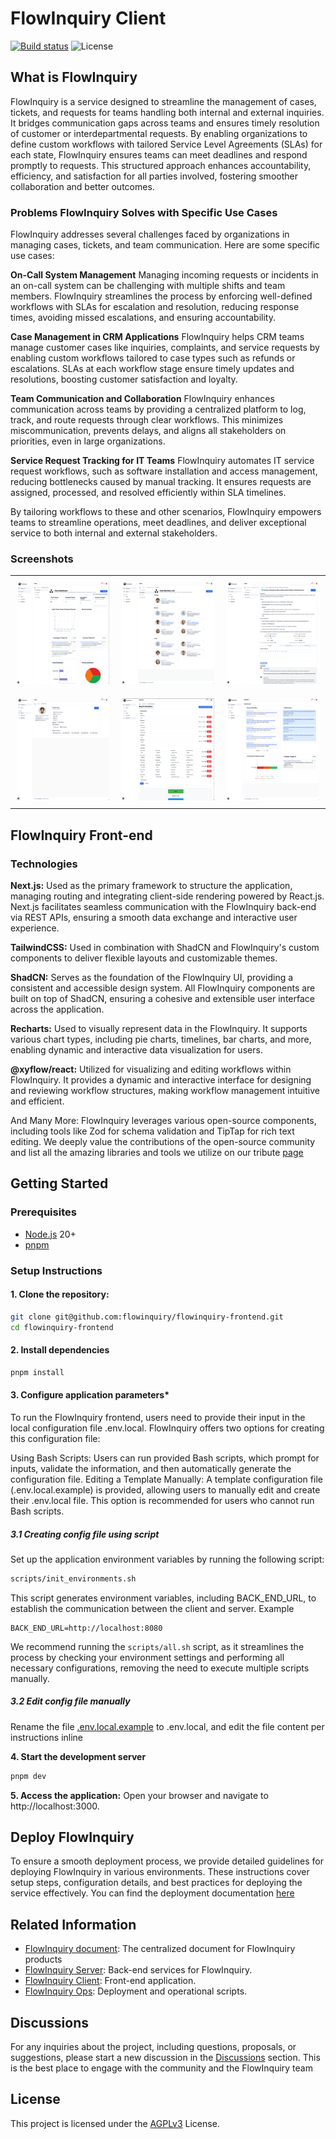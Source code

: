 # FlowInquiry Client

[![Build status](https://github.com/flowinquiry/flowinquiry-frontend/actions/workflows/node.js.yml/badge.svg)](https://github.com/flowinquiry/flowinquiry-frontend/actions/workflows/node.js.yml)
![License](https://img.shields.io/badge/License-AGPLv3-blue)

## What is FlowInquiry

FlowInquiry is a service designed to streamline the management of cases, tickets, and requests for teams handling both internal and external inquiries. It bridges communication gaps across teams and ensures timely resolution of customer or interdepartmental requests. By enabling organizations to define custom workflows with tailored Service Level Agreements (SLAs) for each state, FlowInquiry ensures teams can meet deadlines and respond promptly to requests. This structured approach enhances accountability, efficiency, and satisfaction for all parties involved, fostering smoother collaboration and better outcomes.

### Problems FlowInquiry Solves with Specific Use Cases

FlowInquiry addresses several challenges faced by organizations in managing cases, tickets, and team communication. Here are some specific use cases:

**On-Call System Management**
Managing incoming requests or incidents in an on-call system can be challenging with multiple shifts and team members. FlowInquiry streamlines the process by enforcing well-defined workflows with SLAs for escalation and resolution, reducing response times, avoiding missed escalations, and ensuring accountability.

**Case Management in CRM Applications**
FlowInquiry helps CRM teams manage customer cases like inquiries, complaints, and service requests by enabling custom workflows tailored to case types such as refunds or escalations. SLAs at each workflow stage ensure timely updates and resolutions, boosting customer satisfaction and loyalty.

**Team Communication and Collaboration**
FlowInquiry enhances communication across teams by providing a centralized platform to log, track, and route requests through clear workflows. This minimizes miscommunication, prevents delays, and aligns all stakeholders on priorities, even in large organizations.

**Service Request Tracking for IT Teams**
FlowInquiry automates IT service request workflows, such as software installation and access management, reducing bottlenecks caused by manual tracking. It ensures requests are assigned, processed, and resolved efficiently within SLA timelines.

By tailoring workflows to these and other scenarios, FlowInquiry empowers teams to streamline operations, meet deadlines, and deliver exceptional service to both internal and external stakeholders.

### Screenshots

<table>
  <tr>
    <td style="padding: 10px; text-align: center;">
      <a href="assets/team_dashboard.png">
        <img src="assets/team_dashboard_thumbnail.png" alt="Team Dashboard">
      </a>
    </td>
    <td style="padding: 10px; text-align: center;">
      <a href="assets/team_members.png">
        <img src="assets/team_members_thumbnail.png" alt="Team Members">
      </a>
    </td>
    <td style="padding: 10px; text-align: center;">
      <a href="assets/ticket_view.png">
        <img src="assets/ticket_view_thumbnail.png" alt="Ticket View">
      </a>
    </td>
  </tr>
  <tr>
    <td style="padding: 10px; text-align: center;">
      <a href="assets/user_view.png">
        <img src="assets/user_view_thumbnail.png" alt="User View">
      </a>
    </td>
    <td style="padding: 10px; text-align: center;">
      <a href="assets/workflow_customization.png">
        <img src="assets/workflow_customization_thumbnail.png" alt="Workflow Customization">
      </a>
    </td>
    <td style="padding: 10px; text-align: center;">
      <a href="assets/workspace_dashboard.png">
        <img src="assets/workspace_dashboard_thumbnail.png" alt="Workspace Dashboard">
      </a>
    </td>
  </tr>
</table>

## FlowInquiry Front-end

### Technologies

**Next.js:** Used as the primary framework to structure the application, managing routing and integrating client-side rendering powered by React.js. Next.js facilitates seamless communication with the FlowInquiry back-end via REST APIs, ensuring a smooth data exchange and interactive user experience.

**TailwindCSS:** Used in combination with ShadCN and FlowInquiry's custom components to deliver flexible layouts and customizable themes.

**ShadCN:** Serves as the foundation of the FlowInquiry UI, providing a consistent and accessible design system. All FlowInquiry components are built on top of ShadCN, ensuring a cohesive and extensible user interface across the application.

**Recharts:** Used to visually represent data in the FlowInquiry. It supports various chart types, including pie charts, timelines, bar charts, and more, enabling dynamic and interactive data visualization for users.

**@xyflow/react:** Utilized for visualizing and editing workflows within FlowInquiry. It provides a dynamic and interactive interface for designing and reviewing workflow structures, making workflow management intuitive and efficient.

And Many More: FlowInquiry leverages various open-source components, including tools like Zod for schema validation and TipTap for rich text editing. We deeply value the contributions of the open-source community and list all the amazing libraries and tools we utilize on our tribute [page](https://docs.flowinquiry.io/about)

## Getting Started

### Prerequisites

- [Node.js](https://nodejs.org/en) 20+
- [pnpm](https://pnpm.io/)

### Setup Instructions

#### 1. Clone the repository:

```bash
git clone git@github.com:flowinquiry/flowinquiry-frontend.git
cd flowinquiry-frontend
```

#### 2. Install dependencies

```bash
pnpm install
```

#### 3. Configure application parameters\*

To run the FlowInquiry frontend, users need to provide their input in the local configuration file .env.local. FlowInquiry offers two options for creating this configuration file:

Using Bash Scripts: Users can run provided Bash scripts, which prompt for inputs, validate the information, and then automatically generate the configuration file.
Editing a Template Manually: A template configuration file (.env.local.example) is provided, allowing users to manually edit and create their .env.local file. This option is recommended for users who cannot run Bash scripts.

##### 3.1 Creating config file using script

Set up the application environment variables by running the following script:

```bash
scripts/init_environments.sh
```

This script generates environment variables, including BACK_END_URL, to establish the communication between the client and server. Example

```
BACK_END_URL=http://localhost:8080
```

We recommend running the `scripts/all.sh` script, as it streamlines the process by checking your environment settings and performing all necessary configurations, removing the need to execute multiple scripts manually.

##### 3.2 Edit config file manually

Rename the file [.env.local.example](./.env.local.example) to .env.local, and edit the file content per instructions inline

**4. Start the development server**

```bash
pnpm dev
```

**5. Access the application:**
Open your browser and navigate to http://localhost:3000.

## Deploy FlowInquiry

To ensure a smooth deployment process, we provide detailed guidelines for deploying FlowInquiry in various environments. These instructions cover setup steps, configuration details, and best practices for deploying the service effectively. You can find the deployment documentation [here](https://docs.flowinquiry.io/developer_guides/deployment)

## Related Information

- [FlowInquiry document](https://docs.flowinquiry.io): The centralized document for FlowInquiry products
- [FlowInquiry Server](https://github.com/flowinquiry/flowinquiry-server): Back-end services for FlowInquiry.
- [FlowInquiry Client](https://github.com/flowinquiry/flowinquiry-frontend): Front-end application.
- [FlowInquiry Ops](https://github.com/flowinquiry/flowinquiry-ops): Deployment and operational scripts.

## Discussions

For any inquiries about the project, including questions, proposals, or suggestions, please start a new discussion in the [Discussions](https://github.com/flowinquiry/flowinquiry-frontend/discussions) section. This is the best place to engage with the community and the FlowInquiry team

## License

This project is licensed under the [AGPLv3](LICENSE) License.
